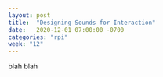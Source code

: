 ```yaml
---
layout: post
title:  "Designing Sounds for Interaction"
date:   2020-12-01 07:00:00 -0700
categories: "rpi"
week: "12"
---
```


blah blah
